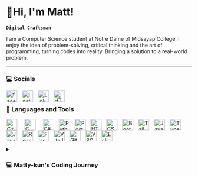 # 👋Hi, I'm Matt!
**`Digital Craftsman`**

I am a Computer Science student at Notre Dame of Midsayap College. I enjoy the idea of problem-solving, critical thinking and the art of programming, turning codes into reality. Bringing a solution to a real-world problem.

---
### 💻 Socials
<img align="left" href="https://www.facebook.com/mattyyykun" alt="facebook icon" width="30px" style="padding-right: 10px;"  src="https://www.svgrepo.com/show/452196/facebook-1.svg" />
<img align="left" href="https://www.instagram.com/mattyy_kun/" alt="instagram icon" width="30px" style="padding-right: 10px;"  src="https://www.svgrepo.com/show/452229/instagram-1.svg"/>
<img align="left" href="https://www.linkedin.com/in/jm-vargas/" alt="LinkedIn Icon" width="30px" style="padding-right: 10px;"  src="https://www.svgrepo.com/show/448234/linkedin.svg"/>
<img align="left" href="https://x.com/mattyy_kun" alt="HTML" width="30px" style="padding-right: 10px;"  src="https://cdn2.iconfinder.com/data/icons/threads-by-instagram/24/x-logo-twitter-new-brand-512.png"/>

<br/>

### 💼 Languages and Tools
<img align="left" alt="C++" width="30px" style="padding-right: 10px; margin-right: 10px; vertical-align: middle;"  src="https://cdn.jsdelivr.net/gh/devicons/devicon@latest/icons/c/c-original.svg" />
<img align="left" alt="C" width="30px" style="padding-right: 10px; margin-right: 10px; vertical-align: middle;"  src="https://cdn.jsdelivr.net/gh/devicons/devicon@latest/icons/cplusplus/cplusplus-original.svg" />
<img align="left" alt="C#" width="30px" style="padding-right: 10px;"  src="https://cdn.jsdelivr.net/gh/devicons/devicon@latest/icons/csharp/csharp-original.svg" />
<img align="left" alt="Python" width="30px" style="padding-right: 10px;"  src="https://cdn.jsdelivr.net/gh/devicons/devicon@latest/icons/python/python-original.svg" />
<img align="left" alt="PostgeSQL" width="30px" style="padding-right: 10px;"  src="https://cdn.jsdelivr.net/gh/devicons/devicon@latest/icons/postgresql/postgresql-original.svg" />
<img align="left" alt="HTML" width="30px" style="padding-right: 10px;"  src="https://cdn.jsdelivr.net/gh/devicons/devicon@latest/icons/html5/html5-original.svg" />
<img align="left" alt="CSS" width="30px" style="padding-right: 10px;"  src="https://cdn.jsdelivr.net/gh/devicons/devicon@latest/icons/css3/css3-original.svg" />
<img align="left" alt="Bootstrap" width="30px" style="padding-right: 10px; "  src="https://cdn.jsdelivr.net/gh/devicons/devicon@latest/icons/bootstrap/bootstrap-original.svg" />
<img align="left" alt="Tailwind" width="30px" style="padding-right: 10px;"  src="https://cdn.jsdelivr.net/gh/devicons/devicon@latest/icons/tailwindcss/tailwindcss-original.svg" />
<img align="left" alt="JavaScript" width="30px" style="padding-right: 10px;"  src="https://cdn.jsdelivr.net/gh/devicons/devicon@latest/icons/javascript/javascript-original.svg" />
<img align="left" alt="TypeScript" width="30px" style="padding-right: 10px;"  src="https://cdn.jsdelivr.net/gh/devicons/devicon@latest/icons/typescript/typescript-original.svg" />
<img align="left" alt="Java" width="30px" style="padding-right: 10px;"  src="https://cdn.jsdelivr.net/gh/devicons/devicon@latest/icons/java/java-original.svg" />
<img align="left" alt="ReactJS" width="30px" style="padding-right: 10px;"  src="https://cdn.jsdelivr.net/gh/devicons/devicon@latest/icons/react/react-original.svg" />
<img align="left" alt="Flask" width="30px" style="padding-right: 10px;"  src="https://cdn.jsdelivr.net/gh/devicons/devicon@latest/icons/flask/flask-original.svg" />
<img align="left" alt="ViteJS" width="30px" style="padding-right: 10px;"  src="https://cdn.jsdelivr.net/gh/devicons/devicon@latest/icons/vitejs/vitejs-original.svg" />
<img align="left" alt="Git" width="30px" style="padding-right: 10px;"  src="https://cdn.jsdelivr.net/gh/devicons/devicon@latest/icons/git/git-original.svg" />
<img align="left" alt="VSCode" width="30px" style="padding-right: 10px;"  src="https://cdn.jsdelivr.net/gh/devicons/devicon@latest/icons/vscode/vscode-original.svg" />
<img align="left" alt="Eclipse" width="30px" style="padding-right: 10px;"  src="https://cdn.jsdelivr.net/gh/devicons/devicon@latest/icons/eclipse/eclipse-original.svg" />

          

<br />


<br/>

#

<details><summary><h3>💻 Matty-kun's Coding Journey</h3></summary>
I started my coding journey when I was 17 years old. My brother introduced me to the world of programming. I wasn't excited or so sure about it but I just gave it a try. I first learn the language of JavaScript on an online course in Udemy, but I didn't really understand, the terms used was, for me, advanced. I mean, I was enjoying but I want to start from the basics of the basics. So, my brother refer me to another website called freeCodeCamp.org, I was instantly hooked and and got my first certificate. I also saw the course CS50 by the Harvard University, and I really love what I'm learning there because of its rich content and understable lessons and also the teaching style. I am a 7 months-old programmer  and still continuing...</details>
